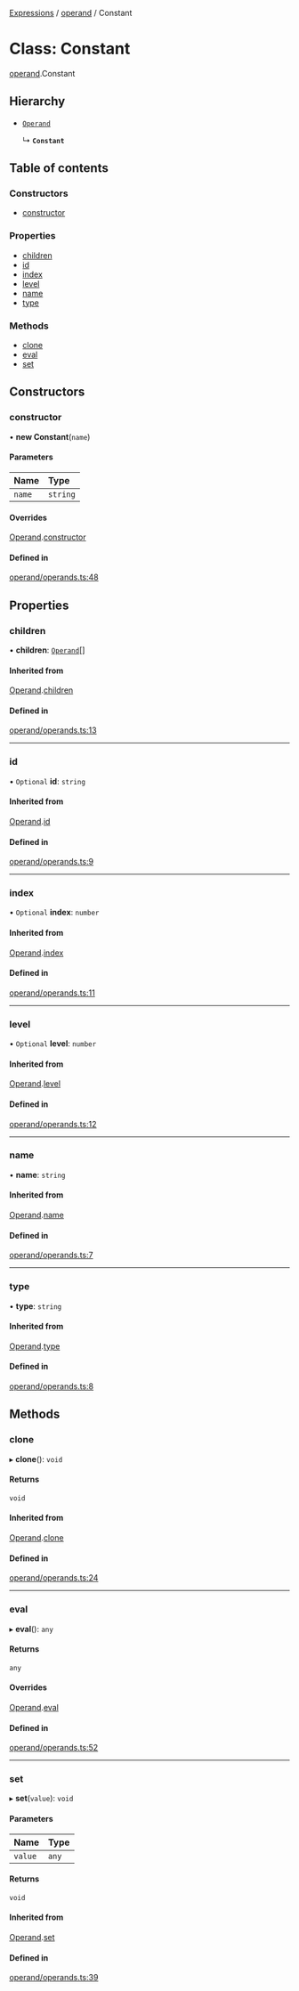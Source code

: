 [Expressions](../README.md) / [operand](../modules/operand.md) / Constant

# Class: Constant

[operand](../modules/operand.md).Constant

## Hierarchy

- [`Operand`](operand.Operand.md)

  ↳ **`Constant`**

## Table of contents

### Constructors

- [constructor](operand.Constant.md#constructor)

### Properties

- [children](operand.Constant.md#children)
- [id](operand.Constant.md#id)
- [index](operand.Constant.md#index)
- [level](operand.Constant.md#level)
- [name](operand.Constant.md#name)
- [type](operand.Constant.md#type)

### Methods

- [clone](operand.Constant.md#clone)
- [eval](operand.Constant.md#eval)
- [set](operand.Constant.md#set)

## Constructors

### constructor

• **new Constant**(`name`)

#### Parameters

| Name | Type |
| :------ | :------ |
| `name` | `string` |

#### Overrides

[Operand](operand.Operand.md).[constructor](operand.Operand.md#constructor)

#### Defined in

[operand/operands.ts:48](https://github.com/FlavioLionelRita/js-expressions/blob/30d0497/src/lib/operand/operands.ts#L48)

## Properties

### children

• **children**: [`Operand`](operand.Operand.md)[]

#### Inherited from

[Operand](operand.Operand.md).[children](operand.Operand.md#children)

#### Defined in

[operand/operands.ts:13](https://github.com/FlavioLionelRita/js-expressions/blob/30d0497/src/lib/operand/operands.ts#L13)

___

### id

• `Optional` **id**: `string`

#### Inherited from

[Operand](operand.Operand.md).[id](operand.Operand.md#id)

#### Defined in

[operand/operands.ts:9](https://github.com/FlavioLionelRita/js-expressions/blob/30d0497/src/lib/operand/operands.ts#L9)

___

### index

• `Optional` **index**: `number`

#### Inherited from

[Operand](operand.Operand.md).[index](operand.Operand.md#index)

#### Defined in

[operand/operands.ts:11](https://github.com/FlavioLionelRita/js-expressions/blob/30d0497/src/lib/operand/operands.ts#L11)

___

### level

• `Optional` **level**: `number`

#### Inherited from

[Operand](operand.Operand.md).[level](operand.Operand.md#level)

#### Defined in

[operand/operands.ts:12](https://github.com/FlavioLionelRita/js-expressions/blob/30d0497/src/lib/operand/operands.ts#L12)

___

### name

• **name**: `string`

#### Inherited from

[Operand](operand.Operand.md).[name](operand.Operand.md#name)

#### Defined in

[operand/operands.ts:7](https://github.com/FlavioLionelRita/js-expressions/blob/30d0497/src/lib/operand/operands.ts#L7)

___

### type

• **type**: `string`

#### Inherited from

[Operand](operand.Operand.md).[type](operand.Operand.md#type)

#### Defined in

[operand/operands.ts:8](https://github.com/FlavioLionelRita/js-expressions/blob/30d0497/src/lib/operand/operands.ts#L8)

## Methods

### clone

▸ **clone**(): `void`

#### Returns

`void`

#### Inherited from

[Operand](operand.Operand.md).[clone](operand.Operand.md#clone)

#### Defined in

[operand/operands.ts:24](https://github.com/FlavioLionelRita/js-expressions/blob/30d0497/src/lib/operand/operands.ts#L24)

___

### eval

▸ **eval**(): `any`

#### Returns

`any`

#### Overrides

[Operand](operand.Operand.md).[eval](operand.Operand.md#eval)

#### Defined in

[operand/operands.ts:52](https://github.com/FlavioLionelRita/js-expressions/blob/30d0497/src/lib/operand/operands.ts#L52)

___

### set

▸ **set**(`value`): `void`

#### Parameters

| Name | Type |
| :------ | :------ |
| `value` | `any` |

#### Returns

`void`

#### Inherited from

[Operand](operand.Operand.md).[set](operand.Operand.md#set)

#### Defined in

[operand/operands.ts:39](https://github.com/FlavioLionelRita/js-expressions/blob/30d0497/src/lib/operand/operands.ts#L39)
